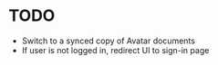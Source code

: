# TODO

- Switch to a synced copy of Avatar documents
- If user is not logged in, redirect UI to sign-in page
